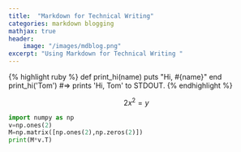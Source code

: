 ```yaml
---
title:  "Markdown for Technical Writing"
categories: markdown blogging
mathjax: true
header:
    image: "/images/mdblog.png"
excerpt: "Using Markdown for Technical Writing "
---
```



{% highlight ruby %}
def print_hi(name)
  puts "Hi, #{name}"
end
print_hi('Tom')
#=> prints 'Hi, Tom' to STDOUT.
{% endhighlight %}

$$2x^{2}=y$$

```python
import numpy as np
v=np.ones(2)
M=np.matrix([np.ones(2),np.zeros(2)])
print(M*v.T)
```
